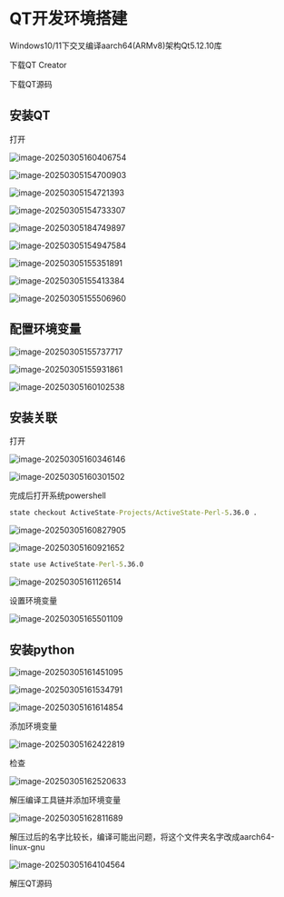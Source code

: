# QT开发环境搭建

Windows10/11下交叉编译aarch64(ARMv8)架构Qt5.12.10库



下载QT Creator

下载QT源码

## 安装QT

打开

![image-20250305160406754](http://tanzhtanzh.oss-cn-shenzhen.aliyuncs.com/img/image-20250305160406754.png)

![image-20250305154700903](C:\Users\10539\AppData\Roaming\Typora\typora-user-images\image-20250305154700903.png)

![image-20250305154721393](C:\Users\10539\AppData\Roaming\Typora\typora-user-images\image-20250305154721393.png)

![image-20250305154733307](C:\Users\10539\AppData\Roaming\Typora\typora-user-images\image-20250305154733307.png)

![image-20250305184749897](http://tanzhtanzh.oss-cn-shenzhen.aliyuncs.com/img/image-20250305184749897.png)

![image-20250305154947584](http://tanzhtanzh.oss-cn-shenzhen.aliyuncs.com/img/image-20250305154947584.png)

![image-20250305155351891](http://tanzhtanzh.oss-cn-shenzhen.aliyuncs.com/img/image-20250305155351891.png)

![image-20250305155413384](http://tanzhtanzh.oss-cn-shenzhen.aliyuncs.com/img/image-20250305155413384.png)

![image-20250305155506960](http://tanzhtanzh.oss-cn-shenzhen.aliyuncs.com/img/image-20250305155506960.png)

## 配置环境变量

![image-20250305155737717](http://tanzhtanzh.oss-cn-shenzhen.aliyuncs.com/img/image-20250305155737717.png)

![image-20250305155931861](http://tanzhtanzh.oss-cn-shenzhen.aliyuncs.com/img/image-20250305155931861.png)

![image-20250305160102538](http://tanzhtanzh.oss-cn-shenzhen.aliyuncs.com/img/image-20250305160102538.png)

## 安装关联

打开

![image-20250305160346146](http://tanzhtanzh.oss-cn-shenzhen.aliyuncs.com/img/image-20250305160346146.png)

![image-20250305160301502](http://tanzhtanzh.oss-cn-shenzhen.aliyuncs.com/img/image-20250305160301502.png)

完成后打开系统powershell

``` cmd
state checkout ActiveState-Projects/ActiveState-Perl-5.36.0 .
```

![image-20250305160827905](http://tanzhtanzh.oss-cn-shenzhen.aliyuncs.com/img/image-20250305160827905.png)

![image-20250305160921652](http://tanzhtanzh.oss-cn-shenzhen.aliyuncs.com/img/image-20250305160921652.png)

``` cmd
state use ActiveState-Perl-5.36.0
```

![image-20250305161126514](http://tanzhtanzh.oss-cn-shenzhen.aliyuncs.com/img/image-20250305161126514.png)

设置环境变量

![image-20250305165501109](http://tanzhtanzh.oss-cn-shenzhen.aliyuncs.com/img/image-20250305165501109.png)

## 安装python

![image-20250305161451095](http://tanzhtanzh.oss-cn-shenzhen.aliyuncs.com/img/image-20250305161451095.png)

![image-20250305161534791](http://tanzhtanzh.oss-cn-shenzhen.aliyuncs.com/img/image-20250305161534791.png)

![image-20250305161614854](http://tanzhtanzh.oss-cn-shenzhen.aliyuncs.com/img/image-20250305161614854.png)

添加环境变量

![image-20250305162422819](http://tanzhtanzh.oss-cn-shenzhen.aliyuncs.com/img/image-20250305162422819.png)

检查

![image-20250305162520633](http://tanzhtanzh.oss-cn-shenzhen.aliyuncs.com/img/image-20250305162520633.png)

解压编译工具链并添加环境变量

![image-20250305162811689](http://tanzhtanzh.oss-cn-shenzhen.aliyuncs.com/img/image-20250305162811689.png)

解压过后的名字比较长，编译可能出问题，将这个文件夹名字改成aarch64-linux-gnu

![image-20250305164104564](http://tanzhtanzh.oss-cn-shenzhen.aliyuncs.com/img/image-20250305164104564.png)

解压QT源码

